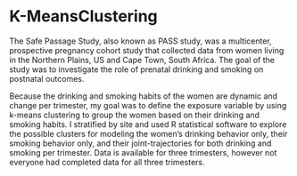 # K-MeansClustering

The Safe Passage Study, also known as PASS study, was a multicenter, prospective pregnancy cohort study that collected data from women living in the Northern Plains, US and Cape Town, South Africa. The goal of the study was to investigate the role of prenatal drinking and smoking on postnatal outcomes. 

Because the drinking and smoking habits of the women are dynamic and change per trimester, my goal was to define the exposure variable by using k-means clustering to group the women based on their drinking and smoking habits. I stratified by site and used R statistical software to explore the possible clusters for modeling the women’s drinking behavior only, their smoking behavior only, and their joint-trajectories for both drinking and smoking per trimester. Data is available for three trimesters, however not everyone had completed data for all three trimesters.

